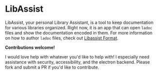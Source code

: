# LibAssist

LibAssist, your personal Library Assistant, is a tool to keep documentation for various libraries organized. Right now, it is an app that can open `ladoc` files and show the documentation encoded in them. For more information on how to author `ladoc` files, check out [Libassist Format](https://github.com/Supermegadex/libassist-format).

**Contributions welcome!**

I would love help with whatever you'd like to help with!
I especially need assistance with security, accessibility, 
and the electron backend. Please fork and submit a PR if
you'd like to contribute.
